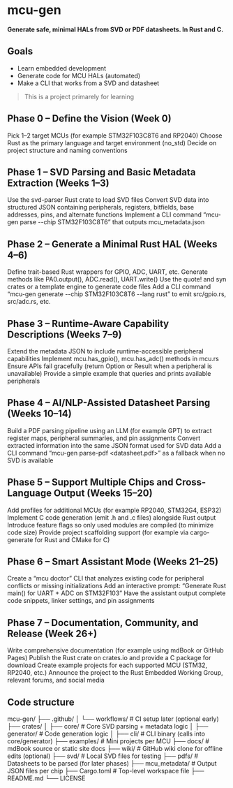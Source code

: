 # mcu-gen
**Generate safe, minimal HALs from SVD or PDF datasheets. In Rust and C.**

## Goals

 - Learn embedded development
 - Generate code for MCU HALs (automated)
 - Make a CLI that works from a SVD and datasheet

> This is a project primarely for learning

## Phase 0 – Define the Vision (Week 0)

Pick 1–2 target MCUs (for example STM32F103C8T6 and RP2040)
Choose Rust as the primary language and target environment (no_std)
Decide on project structure and naming conventions

## Phase 1 – SVD Parsing and Basic Metadata Extraction (Weeks 1–3)

Use the svd-parser Rust crate to load SVD files
Convert SVD data into structured JSON containing peripherals, registers, bitfields, base addresses, pins, and alternate functions
Implement a CLI command “mcu-gen parse --chip STM32F103C8T6” that outputs mcu_metadata.json

## Phase 2 – Generate a Minimal Rust HAL (Weeks 4–6)

Define trait-based Rust wrappers for GPIO, ADC, UART, etc.
Generate methods like PA0.output(), ADC.read(), UART.write()
Use the quote! and syn crates or a template engine to generate code files
Add a CLI command “mcu-gen generate --chip STM32F103C8T6 --lang rust” to emit src/gpio.rs, src/adc.rs, etc.

## Phase 3 – Runtime-Aware Capability Descriptions (Weeks 7–9)

Extend the metadata JSON to include runtime-accessible peripheral capabilities
Implement mcu.has_gpio(), mcu.has_adc() methods in mcu.rs
Ensure APIs fail gracefully (return Option or Result when a peripheral is unavailable)
Provide a simple example that queries and prints available peripherals

## Phase 4 – AI/NLP-Assisted Datasheet Parsing (Weeks 10–14)

Build a PDF parsing pipeline using an LLM (for example GPT) to extract register maps, peripheral summaries, and pin assignments
Convert extracted information into the same JSON format used for SVD data
Add a CLI command “mcu-gen parse-pdf <datasheet.pdf>” as a fallback when no SVD is available

## Phase 5 – Support Multiple Chips and Cross-Language Output (Weeks 15–20)

Add profiles for additional MCUs (for example RP2040, STM32G4, ESP32)
Implement C code generation (emit .h and .c files) alongside Rust output
Introduce feature flags so only used modules are compiled (to minimize code size)
Provide project scaffolding support (for example via cargo-generate for Rust and CMake for C)

## Phase 6 – Smart Assistant Mode (Weeks 21–25)

Create a “mcu doctor” CLI that analyzes existing code for peripheral conflicts or missing initializations
Add an interactive prompt: “Generate Rust main() for UART + ADC on STM32F103”
Have the assistant output complete code snippets, linker settings, and pin assignments

## Phase 7 – Documentation, Community, and Release (Week 26+)

Write comprehensive documentation (for example using mdBook or GitHub Pages)
Publish the Rust crate on crates.io and provide a C package for download
Create example projects for each supported MCU (STM32, RP2040, etc.)
Announce the project to the Rust Embedded Working Group, relevant forums, and social media








## Code structure

mcu-gen/
├── .github/
│   └── workflows/         # CI setup later (optional early)
├── crates/
│   ├── core/              # Core SVD parsing + metadata logic
│   ├── generator/         # Code generation logic
│   ├── cli/               # CLI binary (calls into core/generator)
├── examples/              # Mini projects per MCU
├── docs/                  # mdBook source or static site docs
├── wiki/                  # GitHub wiki clone for offline edits (optional)
├── svd/                   # Local SVD files for testing
├── pdfs/                  # Datasheets to be parsed (for later phases)
├── mcu_metadata/          # Output JSON files per chip
├── Cargo.toml             # Top-level workspace file
├── README.md
└── LICENSE